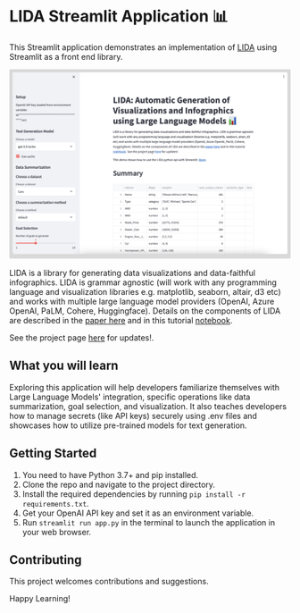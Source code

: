 # LIDA Streamlit Application 📊

This Streamlit application demonstrates an implementation of [LIDA](https://github.com/microsoft/lida) using Streamlit as a front end library.

![LIDA Streamlit Application](docs/images/streamlitlida.png)

LIDA is a library for generating data visualizations and data-faithful infographics. LIDA is grammar agnostic (will work with any programming language and visualization libraries e.g. matplotlib, seaborn, altair, d3 etc) and works with multiple large language model providers (OpenAI, Azure OpenAI, PaLM, Cohere, Huggingface). Details on the components of LIDA are described in the [paper here](https://arxiv.org/abs/2303.02927) and in this tutorial [notebook](notebooks/tutorial.ipynb).

See the project page [here](https://microsoft.github.io/lida/) for updates!.

## What you will learn

Exploring this application will help developers familiarize themselves with Large Language Models' integration, specific operations like data summarization, goal selection, and visualization. It also teaches developers how to manage secrets (like API keys) securely using .env files and showcases how to utilize pre-trained models for text generation.

## Getting Started

1. You need to have Python 3.7+ and pip installed.
2. Clone the repo and navigate to the project directory.
3. Install the required dependencies by running `pip install -r requirements.txt`.
4. Get your OpenAI API key and set it as an environment variable.
5. Run `streamlit run app.py` in the terminal to launch the application in your web browser.

## Contributing

This project welcomes contributions and suggestions.

Happy Learning!

